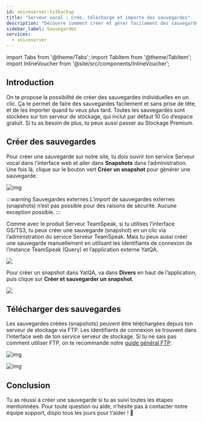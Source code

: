 ```yaml
---
id: voiceserver-ts3backup
title: "Serveur vocal : Crée, télécharge et importe des sauvegardes"
description: "Découvre comment créer et gérer facilement des sauvegardes avec un stockage gratuit et des options de mise à niveau pour une protection sécurisée des données → En savoir plus maintenant"
sidebar_label: Sauvegardes
services:
  - voiceserver
---
```


import Tabs from '@theme/Tabs';
import TabItem from '@theme/TabItem';
import InlineVoucher from '@site/src/components/InlineVoucher';

## Introduction

On te propose la possibilité de créer des sauvegardes individuelles en un clic. Ça te permet de faire des sauvegardes facilement et sans prise de tête, et de les importer quand tu veux plus tard. Toutes les sauvegardes sont stockées sur ton serveur de stockage, qui inclut par défaut 10 Go d’espace gratuit. Si tu as besoin de plus, tu peux aussi passer au Stockage Premium.

<InlineVoucher />

## Créer des sauvegardes

<Tabs>

<TabItem value="Webinterface" label="Produit Serveur TeamSpeak" default>

Pour créer une sauvegarde sur notre site, tu dois ouvrir ton service Serveur vocal dans l’interface web et aller dans **Snapshots** dans l’administration. Une fois là, clique sur le bouton vert **Créer un snapshot** pour générer une sauvegarde.

![img](https://screensaver01.zap-hosting.com/index.php/s/G2EfYtMnqGzrjpC/download)

:::warning Sauvegardes externes
L’import de sauvegardes externes (snapshots) n’est pas possible pour des raisons de sécurité. Aucune exception possible. 
:::

</TabItem>
<TabItem value="self_hosted" label="Auto-hébergé (VPS/serveur dédié)">

Comme avec le produit Serveur TeamSpeak, si tu utilises l’interface GS/TS3, tu peux créer une sauvegarde (snapshot) en un clic via l’administration du service Serveur TeamSpeak. Mais tu peux aussi créer une sauvegarde manuellement en utilisant les identifiants de connexion de l’instance TeamSpeak (Query) et l’application externe YatQA.

![](https://screensaver01.zap-hosting.com/index.php/s/GNak6s26sFcX4bA/preview)

Pour créer un snapshot dans YatQA, va dans **Divers** en haut de l’application, puis clique sur **Créer et sauvegarder un snapshot**.

![](https://screensaver01.zap-hosting.com/index.php/s/CZWZRYSXpCTi4j3/preview)

</TabItem>
</Tabs>

## Télécharger des sauvegardes

Les sauvegardes créées (snapshots) peuvent être téléchargées depuis ton serveur de stockage via FTP. Les identifiants de connexion se trouvent dans l’interface web de ton service serveur de stockage. Si tu ne sais pas comment utiliser FTP, on te recommande notre [guide général FTP](gameserver-ftpaccess.md).

![img](https://screensaver01.zap-hosting.com/index.php/s/NTR5oygagD6M6mY/preview)

![img](https://screensaver01.zap-hosting.com/index.php/s/MiX4GG2zoe5mkSc/preview)

## Conclusion

Tu as réussi à créer une sauvegarde si tu as suivi toutes les étapes mentionnées. Pour toute question ou aide, n’hésite pas à contacter notre équipe support, dispo tous les jours pour t’aider ! 🙂

<InlineVoucher />